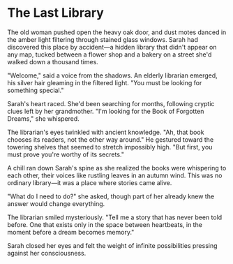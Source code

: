 # The Last Library

The old woman pushed open the heavy oak door, and dust motes danced in the amber light filtering through stained glass windows. Sarah had discovered this place by accident—a hidden library that didn't appear on any map, tucked between a flower shop and a bakery on a street she'd walked down a thousand times.

"Welcome," said a voice from the shadows. An elderly librarian emerged, his silver hair gleaming in the filtered light. "You must be looking for something special."

Sarah's heart raced. She'd been searching for months, following cryptic clues left by her grandmother. "I'm looking for the Book of Forgotten Dreams," she whispered.

The librarian's eyes twinkled with ancient knowledge. "Ah, that book chooses its readers, not the other way around." He gestured toward the towering shelves that seemed to stretch impossibly high. "But first, you must prove you're worthy of its secrets."

A chill ran down Sarah's spine as she realized the books were whispering to each other, their voices like rustling leaves in an autumn wind. This was no ordinary library—it was a place where stories came alive.

"What do I need to do?" she asked, though part of her already knew the answer would change everything.

The librarian smiled mysteriously. "Tell me a story that has never been told before. One that exists only in the space between heartbeats, in the moment before a dream becomes memory."

Sarah closed her eyes and felt the weight of infinite possibilities pressing against her consciousness. 
